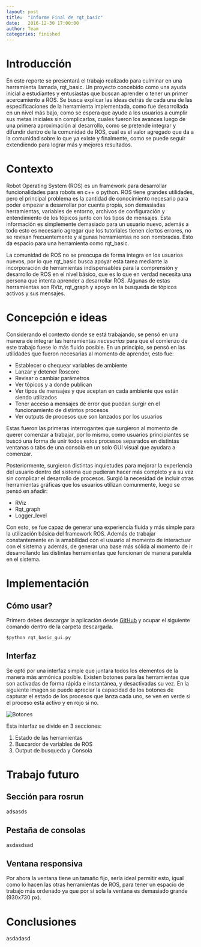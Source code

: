 ```yaml
---
layout: post
title:  "Informe Final de rqt_basic"
date:   2016-12-30 17:00:00
author: Team
categories: finished
---
```


# Introducción
En este reporte se presentará el trabajo realizado para culminar en una herramienta llamada, rqt_basic. Un proyecto concebido como una ayuda inicial a estudiantes y entusiastas que buscan aprender o tener un primer acercamiento a ROS. Se busca explicar las ideas detrás de cada una de las especificaciones de la herramienta implementada, como fue desarrollada en un nivel más bajo, como se espera que ayude a los usuarios a cumplir sus metas iniciales sin complicarlos, cuales fueron los avances luego de una primera aproximación al desarrollo, como se pretende integrar y difundir dentro de la comunidad de ROS, cual es el valor agregado que da a la comunidad sobre lo que ya existe y finalmente, como se puede seguir extendiendo para lograr más y mejores resultados.

# Contexto
Robot Operating System (ROS) es un framework para desarrollar funcionalidades para robots en c++ o python. ROS tiene grandes utilidades, pero el principal problema es la cantidad de conocimiento necesario para poder empezar a desarrollar por cuenta propia, son demasiadas herramientas, variables de entorno, archivos de configuración y entendimiento de los tópicos junto con los tipos de mensajes. Esta información es simplemente demasiado para un usuario nuevo, además a todo esto es necesario agregar que los tutoriales tienen ciertos errores, no se revisan frecuentemente y algunas herramientas no son nombradas. Esto da espacio para una herramienta como rqt_basic.

La comunidad de ROS no se preocupa de forma integra en los usuarios nuevos, por lo que rqt_basic busca apoyar esta tarea mediante la incorporación de herramientas indispensables para la comprensión y desarrollo de ROS en el nivel básico, que es lo que en verdad necesita una persona que intenta aprender a desarrollar ROS. Algunas de estas herramientas son RViz, rqt_graph y apoyo en la busqueda de tópicos activos y sus mensajes.

# Concepción e ideas

Considerando el contexto donde se está trabajando, se pensó en una manera de integrar las herramientas *necesarias* para que el comienzo de este trabajo fuese lo más fluido posible. En un principio, se pensó en las utilidades que fueron necesarias al momento de aprender, esto fue:

- Establecer o chequear variables de ambiente
- Lanzar y detener Roscore
- Revisar o cambiar parámetros
- Ver tópicos y a donde publican
- Ver tipos de mensajes y que aceptan en cada ambiente que están siendo utilizados
- Tener acceso a mensajes de error que puedan surgir en el funcionamiento de distintos procesos
- Ver outputs de procesos que son lanzados por los usuarios

Estas fueron las primeras interrogantes que surgieron al momento de querer comenzar a trabajar, por lo mismo, como usuarios principiantes se buscó una forma de unir todos estos procesos separados en distintas ventanas o tabs de una consola en un solo GUI visual que ayudara a comenzar.

Posteriormente, surgieron distintas inquietudes para mejorar la experiencia del usuario dentro del sistema que pudieran hacer más completo y a su vez sin complicar el desarrollo de procesos. Surgió la necesidad de incluir otras herramientas gráficas que los usuarios utilizan comunmente, luego se pensó en añadir:

- RViz
- Rqt_graph
- Logger_level

Con esto, se fue capaz de generar una experiencia fluida y más simple para la utilización básica del framework ROS. Además de trabajar constantemente en la amabilidad con el usuario al momento de interactuar con el sistema y además, de generar una base más sólida al momento de ir desarrollando las distintas herramientas que funcionan de manera paralela en el sistema.

# Implementación
## Cómo usar?
Primero debes descargar la aplicación desde [GitHub](https://github.com/ccsorip/rqt_basic) y ocupar el siguiente comando dentro de la carpeta descargada.

    $python rqt_basic_gui.py

## Interfaz
Se optó por una interfaz simple que juntara todos los elementos de la manera más armónica posible. Existen botones para las herramientas que son activadas de forma rápida e instantánea, y desactivadas su vez.
En la siguiente imagen se puede apreciar la capacidad de los botones de capturar el estado de los procesos que lanza cada uno, se ven en verde si el proceso está activo y en rojo si no.

![Botones]({{site.baseurl}}/assets/botones.png)

Esta interfaz se divide en 3 secciones:
1.  Estado de las herramientas
2.  Buscardor de variables de ROS
3.  Output de busqueda y Consola

# Trabajo futuro
## Sección para rosrun
adsasds

## Pestaña de consolas
asdasdsad

## Ventana responsiva
Por ahora la ventana tiene un tamaño fijo, sería ideal permitir esto, igual como lo hacen las otras herramientas de ROS, para tener un espacio de trabajo más ordenado ya que por sí sola la ventana es demasiado grande (930x730 px).

# Conclusiones
asdadasd


